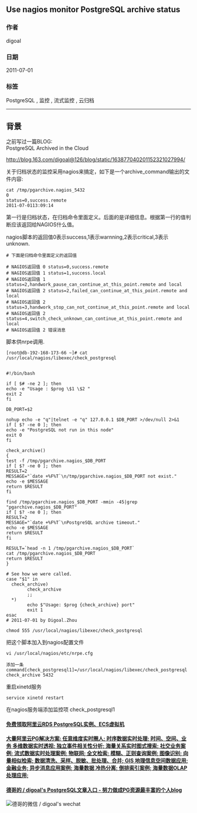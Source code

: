 ## Use nagios monitor PostgreSQL archive status  
                    
### 作者                                       
digoal                                        
                    
### 日期                                        
2011-07-01                                                                  
                    
### 标签                    
PostgreSQL , 监控 , 流式监控 , 云归档                                               
                    
----                    
                    
## 背景                                  
之前写过一篇BLOG:  
PostgreSQL Archived in the Cloud  
  
http://blog.163.com/digoal@126/blog/static/163877040201152321027994/  
  
关于归档状态的监控采用nagios来搞定，如下是一个archive_command输出的文件内容:  
  
```  
cat /tmp/pgarchive.nagios_5432  
0  
status=0,success.remote  
2011-07-0113:09:14  
```  
  
第一行是归档状态，在归档命令里面定义。后面的是详细信息。根据第一行的值判断应该返回给NAGIOS什么值。  
  
nagios脚本的返回值0表示success,1表示warnning,2表示critical,3表示unknown.  
  
```  
# 下面是归档命令里面定义的返回值  
  
# NAGIOS返回值 0 status=0,success.remote  
# NAGIOS返回值 1 status=1,success.local  
# NAGIOS返回值 1 status=2,handwork_pause_can_continue_at_this_point.remote and local  
# NAGIOS返回值 2 status=2,failed_can_continue_at_this_point.remote and local  
# NAGIOS返回值 2 status=3,handwork_stop_can_not_continue_at_this_point.remote and local  
# NAGIOS返回值 2 status=4,switch_check_unknown_can_continue_at_this_point.remote and local  
# NAGIOS返回值 2 错误消息  
```  
  
脚本供nrpe调用.  
  
```  
[root@db-192-168-173-66 ~]# cat /usr/local/nagios/libexec/check_postgresql   
  
  
#!/bin/bash  
  
if [ $# -ne 2 ]; then  
echo -e "Usage : $prog \$1 \$2 "  
exit 2  
fi  
  
DB_PORT=$2  
  
nohup echo -e "q"|telnet -e "q" 127.0.0.1 $DB_PORT >/dev/null 2>&1  
if [ $? -ne 0 ]; then  
echo -e "PostgreSQL not run in this node"  
exit 0  
fi  
  
check_archive()  
{  
test -f /tmp/pgarchive.nagios_$DB_PORT  
if [ $? -ne 0 ]; then  
RESULT=2  
MESSAGE="`date +%F%T`\n/tmp/pgarchive.nagios_$DB_PORT not exist."  
echo -e $MESSAGE  
return $RESULT  
fi  
  
find /tmp/pgarchive.nagios_$DB_PORT -mmin -45|grep "pgarchive.nagios_$DB_PORT"  
if [ $? -ne 0 ]; then  
RESULT=2  
MESSAGE="`date +%F%T`\nPostgreSQL archive timeout."  
echo -e $MESSAGE  
return $RESULT  
fi  
  
RESULT=`head -n 1 /tmp/pgarchive.nagios_$DB_PORT`  
cat /tmp/pgarchive.nagios_$DB_PORT  
return $RESULT  
}  
  
# See how we were called.  
case "$1" in  
  check_archive)  
        check_archive  
        ;;  
  *)  
        echo $"Usage: $prog {check_archive} port"  
        exit 1  
esac  
# 2011-07-01 by Digoal.Zhou  
```  
  
```  
chmod 555 /usr/local/nagios/libexec/check_postgresql  
```  
  
把这个脚本加入到nagios配置文件  
  
```  
vi /usr/local/nagios/etc/nrpe.cfg  
  
添加一条  
command[check_postgresql1]=/usr/local/nagios/libexec/check_postgresql check_archive 5432  
```  
  
重启xinetd服务  
  
```  
service xinetd restart  
```  
  
在nagios服务端添加监控项 check_postgresql1  
      
                                                                                                    
                                                          
  
  
  
  
  
  
  
  
  
  
  
  
  
  
  
  
  
  
  
  
  
  
  
  
  
  
  
  
  
  
  
  
  
  
  
  
  
#### [免费领取阿里云RDS PostgreSQL实例、ECS虚拟机](https://www.aliyun.com/database/postgresqlactivity "57258f76c37864c6e6d23383d05714ea")
  
  
#### [大量阿里云PG解决方案: 任意维度实时圈人; 时序数据实时处理; 时间、空间、业务 多维数据实时透视; 独立事件相关性分析; 海量关系实时图式搜索; 社交业务案例; 流式数据实时处理案例; 物联网; 全文检索; 模糊、正则查询案例; 图像识别; 向量相似检索; 数据清洗、采样、脱敏、批处理、合并; GIS 地理信息空间数据应用; 金融业务; 异步消息应用案例; 海量数据 冷热分离; 倒排索引案例; 海量数据OLAP处理应用;](https://yq.aliyun.com/topic/118 "40cff096e9ed7122c512b35d8561d9c8")
  
  
#### [德哥的 / digoal's PostgreSQL文章入口 - 努力做成PG资源最丰富的个人blog](https://github.com/digoal/blog/blob/master/README.md "22709685feb7cab07d30f30387f0a9ae")
  
  
![德哥的微信 / digoal's wechat](../pic/digoal_weixin.jpg "f7ad92eeba24523fd47a6e1a0e691b59")
  
